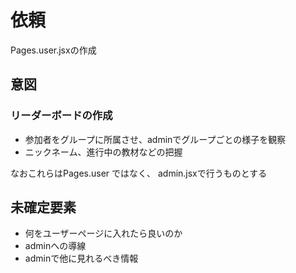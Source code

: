 
# 依頼

Pages.user.jsxの作成

## 意図

### リーダーボードの作成
- 参加者をグループに所属させ、adminでグループごとの様子を観察
- ニックネーム、進行中の教材などの把握

なおこれらはPages.user ではなく、
admin.jsxで行うものとする

## 未確定要素

- 何をユーザーページに入れたら良いのか
- adminへの導線
- adminで他に見れるべき情報



